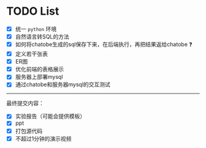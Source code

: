 # TODO List

- [x] 统一 `python` 环境
- [x] 自然语言转SQL的方法
- [x] 如何将chatobe生成的sql保存下来，在后端执行，再把结果返给chatobe :question: 
- [x] 定义若干张表
- [x] ER图
- [x] 优化前端的表格展示
- [x] 服务器上部署mysql
- [x] 通过chatobe和服务器mysql的交互测试

---

最终提交内容：

- [x] 实验报告（可能会提供模板）
- [x] ppt
- [x] 打包源代码
- [x] 不超过1分钟的演示视频